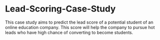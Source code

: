 # Lead-Scoring-Case-Study
This case study aims to predict the lead score of a potential student of an online education company.  This score will help the company to pursue hot leads who have high chance of converting to become students. 

